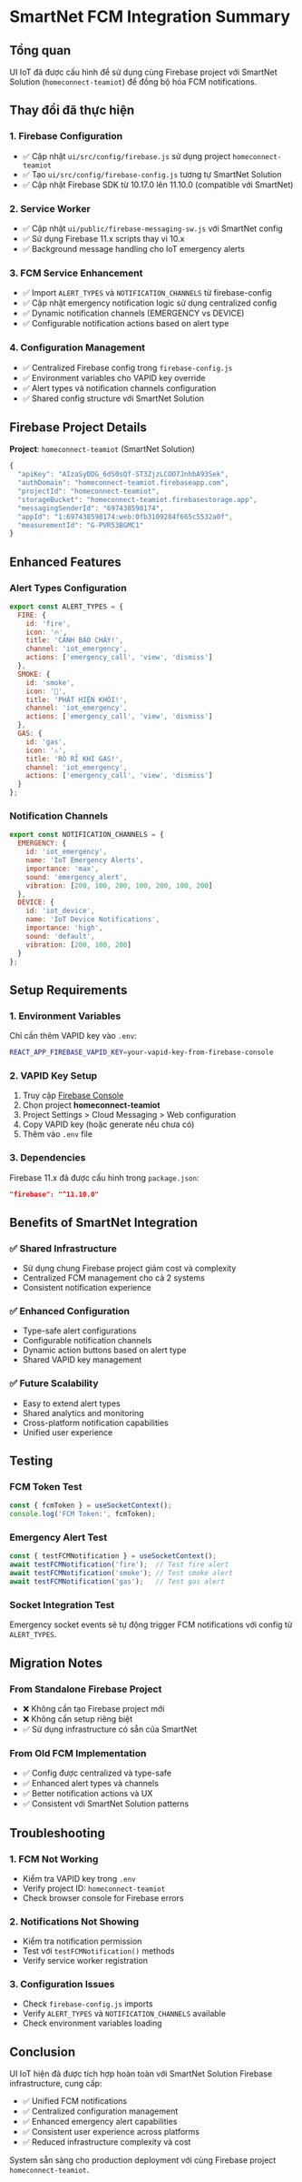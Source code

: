 # SmartNet FCM Integration Summary

## Tổng quan
UI IoT đã được cấu hình để sử dụng cùng Firebase project với SmartNet Solution (`homeconnect-teamiot`) để đồng bộ hóa FCM notifications.

## Thay đổi đã thực hiện

### 1. Firebase Configuration
- ✅ Cập nhật `ui/src/config/firebase.js` sử dụng project `homeconnect-teamiot`
- ✅ Tạo `ui/src/config/firebase-config.js` tương tự SmartNet Solution
- ✅ Cập nhật Firebase SDK từ 10.17.0 lên 11.10.0 (compatible với SmartNet)

### 2. Service Worker
- ✅ Cập nhật `ui/public/firebase-messaging-sw.js` với SmartNet config
- ✅ Sử dụng Firebase 11.x scripts thay vì 10.x
- ✅ Background message handling cho IoT emergency alerts

### 3. FCM Service Enhancement
- ✅ Import `ALERT_TYPES` và `NOTIFICATION_CHANNELS` từ firebase-config
- ✅ Cập nhật emergency notification logic sử dụng centralized config
- ✅ Dynamic notification channels (EMERGENCY vs DEVICE)
- ✅ Configurable notification actions based on alert type

### 4. Configuration Management
- ✅ Centralized Firebase config trong `firebase-config.js`
- ✅ Environment variables cho VAPID key override
- ✅ Alert types và notification channels configuration
- ✅ Shared config structure với SmartNet Solution

## Firebase Project Details

**Project**: `homeconnect-teamiot` (SmartNet Solution)
```javascript
{
  "apiKey": "AIzaSyDDG_6dS0sQf-ST3ZjzLCOO7JnhbA93Sek",
  "authDomain": "homeconnect-teamiot.firebaseapp.com",
  "projectId": "homeconnect-teamiot",
  "storageBucket": "homeconnect-teamiot.firebasestorage.app",
  "messagingSenderId": "697438598174",
  "appId": "1:697438598174:web:0fb3109284f665c5532a0f",
  "measurementId": "G-PVR53BGMC1"
}
```

## Enhanced Features

### Alert Types Configuration
```javascript
export const ALERT_TYPES = {
  FIRE: {
    id: 'fire',
    icon: '🔥',
    title: 'CẢNH BÁO CHÁY!',
    channel: 'iot_emergency',
    actions: ['emergency_call', 'view', 'dismiss']
  },
  SMOKE: {
    id: 'smoke', 
    icon: '💨',
    title: 'PHÁT HIỆN KHÓI!',
    channel: 'iot_emergency',
    actions: ['emergency_call', 'view', 'dismiss']
  },
  GAS: {
    id: 'gas',
    icon: '⚠️',
    title: 'RÒ RỈ KHÍ GAS!',
    channel: 'iot_emergency', 
    actions: ['emergency_call', 'view', 'dismiss']
  }
};
```

### Notification Channels
```javascript
export const NOTIFICATION_CHANNELS = {
  EMERGENCY: {
    id: 'iot_emergency',
    name: 'IoT Emergency Alerts',
    importance: 'max',
    sound: 'emergency_alert',
    vibration: [200, 100, 200, 100, 200, 100, 200]
  },
  DEVICE: {
    id: 'iot_device',
    name: 'IoT Device Notifications', 
    importance: 'high',
    sound: 'default',
    vibration: [200, 100, 200]
  }
};
```

## Setup Requirements

### 1. Environment Variables
Chỉ cần thêm VAPID key vào `.env`:
```bash
REACT_APP_FIREBASE_VAPID_KEY=your-vapid-key-from-firebase-console
```

### 2. VAPID Key Setup
1. Truy cập [Firebase Console](https://console.firebase.google.com/)
2. Chọn project **homeconnect-teamiot**
3. Project Settings > Cloud Messaging > Web configuration
4. Copy VAPID key (hoặc generate nếu chưa có)
5. Thêm vào `.env` file

### 3. Dependencies
Firebase 11.x đã được cấu hình trong `package.json`:
```json
"firebase": "^11.10.0"
```

## Benefits of SmartNet Integration

### ✅ Shared Infrastructure
- Sử dụng chung Firebase project giảm cost và complexity
- Centralized FCM management cho cả 2 systems
- Consistent notification experience

### ✅ Enhanced Configuration
- Type-safe alert configurations
- Configurable notification channels
- Dynamic action buttons based on alert type
- Shared VAPID key management

### ✅ Future Scalability
- Easy to extend alert types
- Shared analytics and monitoring
- Cross-platform notification capabilities
- Unified user experience

## Testing

### FCM Token Test
```javascript
const { fcmToken } = useSocketContext();
console.log('FCM Token:', fcmToken);
```

### Emergency Alert Test
```javascript
const { testFCMNotification } = useSocketContext();
await testFCMNotification('fire');  // Test fire alert
await testFCMNotification('smoke'); // Test smoke alert
await testFCMNotification('gas');   // Test gas alert
```

### Socket Integration Test
Emergency socket events sẽ tự động trigger FCM notifications với config từ `ALERT_TYPES`.

## Migration Notes

### From Standalone Firebase Project
- ❌ Không cần tạo Firebase project mới
- ❌ Không cần setup riêng biệt
- ✅ Sử dụng infrastructure có sẵn của SmartNet

### From Old FCM Implementation
- ✅ Config được centralized và type-safe
- ✅ Enhanced alert types và channels
- ✅ Better notification actions và UX
- ✅ Consistent với SmartNet Solution patterns

## Troubleshooting

### 1. FCM Not Working
- Kiểm tra VAPID key trong `.env`
- Verify project ID: `homeconnect-teamiot`
- Check browser console for Firebase errors

### 2. Notifications Not Showing
- Kiểm tra notification permission
- Test với `testFCMNotification()` methods
- Verify service worker registration

### 3. Configuration Issues
- Check `firebase-config.js` imports
- Verify `ALERT_TYPES` và `NOTIFICATION_CHANNELS` available
- Check environment variables loading

## Conclusion

UI IoT hiện đã được tích hợp hoàn toàn với SmartNet Solution Firebase infrastructure, cung cấp:
- ✅ Unified FCM notifications
- ✅ Centralized configuration management  
- ✅ Enhanced emergency alert capabilities
- ✅ Consistent user experience across platforms
- ✅ Reduced infrastructure complexity và cost

System sẵn sàng cho production deployment với cùng Firebase project `homeconnect-teamiot`. 